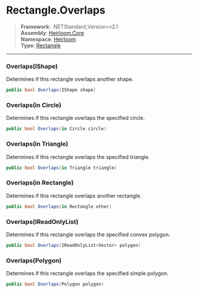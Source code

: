 # Rectangle.Overlaps

> **Framework**: .NETStandard,Version=v2.1  
> **Assembly**: [Heirloom.Core][0]  
> **Namespace**: [Heirloom][0]  
> **Type**: [Rectangle][1]

--------------------------------------------------------------------------------

### Overlaps(IShape)

Determines if this rectangle overlaps another shape.

```cs
public bool Overlaps(IShape shape)
```

### Overlaps(in Circle)

Determines if this rectangle overlaps the specified circle.

```cs
public bool Overlaps(in Circle circle)
```

### Overlaps(in Triangle)

Determines if this rectangle overlaps the specified triangle.

```cs
public bool Overlaps(in Triangle triangle)
```

### Overlaps(in Rectangle)

Determines if this rectangle overlaps another rectangle.

```cs
public bool Overlaps(in Rectangle other)
```

### Overlaps(IReadOnlyList<Vector>)

Determines if this rectangle overlaps the specified convex polygon.

```cs
public bool Overlaps(IReadOnlyList<Vector> polygon)
```

### Overlaps(Polygon)

Determines if this rectangle overlaps the specified simple polygon.

```cs
public bool Overlaps(Polygon polygon)
```

[0]: ../Heirloom.Core.md
[1]: Heirloom.Rectangle.md
